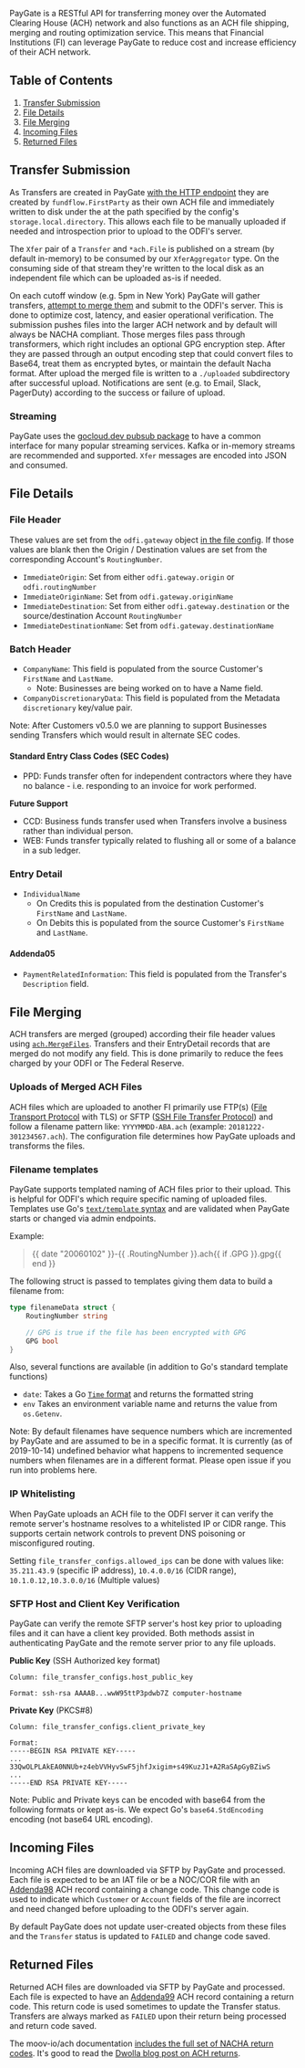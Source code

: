 PayGate is a RESTful API for transferring money over the Automated Clearing House (ACH) network and also functions as an ACH file shipping, merging and routing optimization service. This means that Financial Institutions (FI) can leverage PayGate to reduce cost and increase efficiency of their ACH network.

## Table of Contents

1. [Transfer Submission](#transfer-submission)
1. [File Details](#file-details)
1. [File Merging](#file-merging)
1. [Incoming Files](#incoming-files)
1. [Returned Files](#returned-files)

## Transfer Submission

As Transfers are created in PayGate [with the HTTP endpoint](https://moov-io.github.io/paygate/api/#post-/transfers) they are created by `fundflow.FirstParty` as their own ACH file and immediately written to disk under the at the path specified by the config's `storage.local.directory`. This allows each file to be manually uploaded if needed and introspection prior to upload to the ODFI's server.

The `Xfer` pair of a `Transfer` and `*ach.File` is  published on a stream (by default in-memory) to be consumed by our `XferAggregator` type. On the consuming side of that stream they're written to the local disk as an independent file which can be uploaded as-is if needed.

On each cutoff window (e.g. 5pm in New York) PayGate will gather transfers, [attempt to merge them](#merging-of-ach-files) and submit to the ODFI's server. This is done to optimize cost, latency, and easier operational verification. The submission pushes files into the larger ACH network and by default will always be NACHA compliant. Those merges files pass through transformers, which right includes an optional GPG encryption step. After they are passed through an output encoding step that could convert files to Base64, treat them as encrypted bytes, or maintain the default Nacha format. After upload the merged file is written to a `./uploaded` subdirectory after successful upload. Notifications are sent (e.g. to Email, Slack, PagerDuty) according to the success or failure of upload.

### Streaming

PayGate uses the [gocloud.dev pubsub package](https://gocloud.dev/howto/pubsub/) to have a common interface for many popular streaming services. Kafka or in-memory streams are recommended and supported. `Xfer` messages are encoded into JSON and consumed.

## File Details

### File Header

These values are set from the `odfi.gateway` object [in the file config](https://github.com/moov-io/paygate/blob/master/docs/config.md#odfi). If those values are blank then the Origin / Destination values are set from the corresponding Account's `RoutingNumber`.

- `ImmediateOrigin`: Set from either `odfi.gateway.origin` or `odfi.routingNumber`
- `ImmediateOriginName`: Set from `odfi.gateway.originName`
- `ImmediateDestination`: Set from either `odfi.gateway.destination` or the source/destination Account `RoutingNumber`
- `ImmediateDestinationName`:  Set from `odfi.gateway.destinationName`

### Batch Header

- `CompanyName`: This field is populated from the source Customer's `FirstName` and `LastName`.
   - Note: Businesses are being worked on to have a Name field.
- `CompanyDiscretionaryData`: This field is populated from the Metadata `discretionary` key/value pair.

Note: After Customers v0.5.0 we are planning to support Businesses sending Transfers which would result in alternate SEC codes.

#### Standard Entry Class Codes (SEC Codes)

- PPD: Funds transfer often for independent contractors where they have no balance - i.e. responding to an invoice for work performed.

**Future Support**

- CCD: Business funds transfer used when Transfers involve a business rather than individual person.
- WEB: Funds transfer typically related to flushing all or some of a balance in a sub ledger.

### Entry Detail

- `IndividualName`
   - On Credits this is populated from the destination Customer's `FirstName` and `LastName`.
   - On Debits this is populated from the source Customer's `FirstName` and `LastName`.

#### Addenda05

- `PaymentRelatedInformation`: This field is populated from the Transfer's `Description` field.

## File Merging

ACH transfers are merged (grouped) according their file header values using [`ach.MergeFiles`](https://godoc.org/github.com/moov-io/ach#MergeFiles). Transfers and their EntryDetail records that are merged do not modify any field. This is done primarily to reduce the fees charged by your ODFI or The Federal Reserve.

### Uploads of Merged ACH Files

ACH files which are uploaded to another FI primarily use FTP(s) ([File Transport Protocol](https://en.wikipedia.org/wiki/File_Transfer_Protocol) with TLS) or SFTP ([SSH File Transfer Protocol](https://en.wikipedia.org/wiki/SSH_File_Transfer_Protocol)) and follow a filename pattern like: `YYYYMMDD-ABA.ach` (example: `20181222-301234567.ach`). The configuration file determines how PayGate uploads and transforms the files.

### Filename templates

PayGate supports templated naming of ACH files prior to their upload. This is helpful for ODFI's which require specific naming of uploaded files. Templates use Go's [`text/template` syntax](https://golang.org/pkg/text/template/) and are validated when PayGate starts or changed via admin endpoints.

Example:

> {{ date "20060102" }}-{{ .RoutingNumber }}.ach{{ if .GPG }}.gpg{{ end }}

The following struct is passed to templates giving them data to build a filename from:

```Go
type filenameData struct {
	RoutingNumber string

	// GPG is true if the file has been encrypted with GPG
	GPG bool
}
```

Also, several functions are available (in addition to Go's standard template functions)

- `date`: Takes a Go [`Time` format](https://golang.org/pkg/time/#Time.Format) and returns the formatted string
- `env` Takes an environment variable name and returns the value from `os.Getenv`.

Note: By default filenames have sequence numbers which are incremented by PayGate and are assumed to be in a specific format. It is currently (as of 2019-10-14) undefined behavior what happens to incremented sequence numbers when filenames are in a different format. Please open issue if you run into problems here.

### IP Whitelisting

When PayGate uploads an ACH file to the ODFI server it can verify the remote server's hostname resolves to a whitelisted IP or CIDR range. This supports certain network controls to prevent DNS poisoning or misconfigured routing.

Setting `file_transfer_configs.allowed_ips` can be done with values like: `35.211.43.9` (specific IP address), `10.4.0.0/16` (CIDR range), `10.1.0.12,10.3.0.0/16` (Multiple values)

### SFTP Host and Client Key Verification

PayGate can verify the remote SFTP server's host key prior to uploading files and it can have a client key provided. Both methods assist in authenticating PayGate and the remote server prior to any file uploads.

**Public Key** (SSH Authorized key format)

```
Column: file_transfer_configs.host_public_key

Format: ssh-rsa AAAAB...wwW95ttP3pdwb7Z computer-hostname
```

**Private Key** (PKCS#8)

```
Column: file_transfer_configs.client_private_key

Format:
-----BEGIN RSA PRIVATE KEY-----
...
33QwOLPLAkEA0NNUb+z4ebVVHyvSwF5jhfJxigim+s49KuzJ1+A2RaSApGyBZiwS
...
-----END RSA PRIVATE KEY-----
```

Note: Public and Private keys can be encoded with base64 from the following formats or kept as-is. We expect Go's `base64.StdEncoding` encoding (not base64 URL encoding).

## Incoming Files

Incoming ACH files are downloaded via SFTP by PayGate and processed. Each file is expected to be an IAT file or be a NOC/COR file with an [Addenda98](https://godoc.org/github.com/moov-io/ach#Addenda98) ACH record containing a change code. This change code is used to indicate which `Customer` or `Account` fields of the file are incorrect and need changed before uploading to the ODFI's server again.

By default PayGate does not update user-created objects from these files and the `Transfer` status is updated to `FAILED` and change code saved.

## Returned Files

Returned ACH files are downloaded via SFTP by PayGate and processed. Each file is expected to have an [Addenda99](https://godoc.org/github.com/moov-io/ach#Addenda99) ACH record containing a return code. This return code is used sometimes to update the Transfer status. Transfers are always marked as `FAILED` upon their return being processed and return code saved.

The moov-io/ach documentation [includes the full set of NACHA return codes](https://moov-io.github.io/ach/returns.html). It's good to read the [Dwolla blog post on ACH returns](https://www.dwolla.com/updates/understanding-ach-returns-process/).
